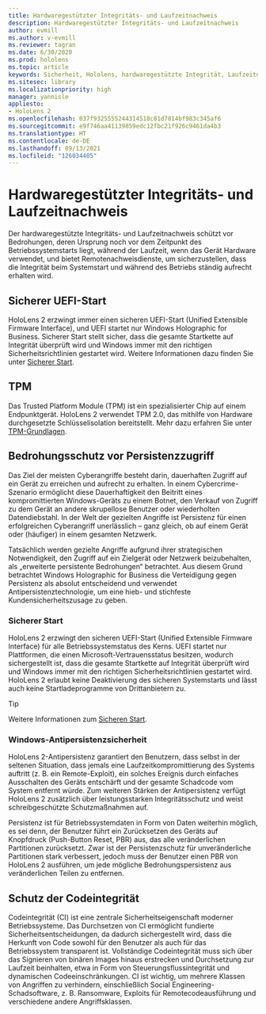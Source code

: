 ```yaml
---
title: Hardwaregestützter Integritäts- und Laufzeitnachweis
description: Hardwaregestützter Integritäts- und Laufzeitnachweis
author: evmill
ms.author: v-evmill
ms.reviewer: tagran
ms.date: 6/30/2020
ms.prod: hololens
ms.topic: article
keywords: Sicherheit, Hololens, hardwaregestützte Integrität, Laufzeitnachweis, UEFI, sicherer UEFI-Start, sicherer Start, TPM, Bedrohungsschutz, Windows-Antipersistenzsicherheit, Codeintegrität, Codeschutz,
ms.sitesec: library
ms.localizationpriority: high
manager: yannisle
appliesto:
- HoloLens 2
ms.openlocfilehash: 037f9325555244314518c81d7814bf983c345af6
ms.sourcegitcommit: e9f746aa41139859edc12fbc21f926c9461da4b3
ms.translationtype: HT
ms.contentlocale: de-DE
ms.lasthandoff: 09/13/2021
ms.locfileid: "126034405"
---
```

# <a name="hardware-backed-integrity-and-runtime-attestation"></a>Hardwaregestützter Integritäts- und Laufzeitnachweis

Der hardwaregestützte Integritäts- und Laufzeitnachweis schützt vor Bedrohungen, deren Ursprung noch vor dem Zeitpunkt des Betriebssystemstarts liegt, während der Laufzeit, wenn das Gerät Hardware verwendet, und bietet Remotenachweisdienste, um sicherzustellen, dass die Integrität beim Systemstart und während des Betriebs ständig aufrecht erhalten wird.

## <a name="uefi-secure-boot"></a>Sicherer UEFI-Start

HoloLens 2 erzwingt immer einen sicheren UEFI-Start (Unified Extensible Firmware Interface), und UEFI startet nur Windows Holographic for Business.
Sicherer Start stellt sicher, dass die gesamte Startkette auf Integrität überprüft wird und Windows immer mit den richtigen Sicherheitsrichtlinien gestartet wird. Weitere Informationen dazu finden Sie unter [Sicherer Start](/windows-hardware/design/device-experiences/oem-secure-boot).

## <a name="tpm"></a>TPM

Das Trusted Platform Module (TPM) ist ein spezialisierter Chip auf einem Endpunktgerät. HoloLens 2 verwendet TPM 2.0, das mithilfe von Hardware durchgesetzte Schlüsselisolation bereitstellt. Mehr dazu erfahren Sie unter [TPM-Grundlagen](/windows/security/information-protection/tpm/tpm-fundamentals).

## <a name="persistence-access-threat-protection"></a>Bedrohungsschutz vor Persistenzzugriff

Das Ziel der meisten Cyberangriffe besteht darin, dauerhaften Zugriff auf ein Gerät zu erreichen und aufrecht zu erhalten. In einem Cybercrime-Szenario ermöglicht diese Dauerhaftigkeit den Beitritt eines kompromittierten Windows-Geräts zu einem Botnet, den Verkauf von Zugriff zu dem Gerät an andere skrupellose Benutzer oder wiederholten Datendiebstahl. In der Welt der gezielten Angriffe ist Persistenz für einen erfolgreichen Cyberangriff unerlässlich – ganz gleich, ob auf einem Gerät oder (häufiger) in einem gesamten Netzwerk.  

Tatsächlich werden gezielte Angriffe aufgrund ihrer strategischen Notwendigkeit, den Zugriff auf ein Zielgerät oder Netzwerk beizubehalten, als „erweiterte persistente Bedrohungen“ betrachtet. Aus diesem Grund betrachtet Windows Holographic for Business die Verteidigung gegen Persistenz als absolut entscheidend und verwendet Antipersistenztechnologie, um eine hieb- und stichfeste Kundensicherheitszusage zu geben.

### <a name="secure-boot"></a>Sicherer Start

HoloLens 2 erzwingt den sicheren UEFI-Start (Unified Extensible Firmware Interface) für alle Betriebssystemstatus des Kerns. UEFI startet nur Plattformen, die einen Microsoft-Vertrauensstatus besitzen, wodurch sichergestellt ist, dass die gesamte Startkette auf Integrität überprüft wird und Windows immer mit den richtigen Sicherheitsrichtlinien gestartet wird. HoloLens 2 erlaubt keine Deaktivierung des sicheren Systemstarts und lässt auch keine Startladeprogramme von Drittanbietern zu.

> [!Tip]
> Weitere Informationen zum [Sicheren Start](/windows-hardware/design/device-experiences/oem-secure-boot).

### <a name="windows-anti-persistence-assurance"></a>Windows-Antipersistenzsicherheit

HoloLens 2-Antipersistenz garantiert den Benutzern, dass selbst in der seltenen Situation, dass jemals eine Laufzeitkompromittierung des Systems auftritt (z. B. ein Remote-Exploit), ein solches Ereignis durch einfaches Ausschalten des Geräts entschärft und der gesamte Schadcode vom System entfernt würde. Zum weiteren Stärken der Antipersistenz verfügt HoloLens 2 zusätzlich über leistungsstarken Integritätsschutz und weist schreibgeschützte Schutzmaßnahmen auf.

Persistenz ist für Betriebssystemdaten in Form von Daten weiterhin möglich, es sei denn, der Benutzer führt ein Zurücksetzen des Geräts auf Knopfdruck (Push-Button Reset, PBR) aus, das alle veränderlichen Partitionen zurücksetzt. Zwar ist der Persistenzschutz für unveränderliche Partitionen stark verbessert, jedoch muss der Benutzer einen PBR von HoloLens 2 ausführen, um jede mögliche Bedrohungspersistenz aus veränderlichen Teilen zu entfernen.

## <a name="code-integrity-protection"></a>Schutz der Codeintegrität

Codeintegrität (CI) ist eine zentrale Sicherheitseigenschaft moderner Betriebssysteme. Das Durchsetzen von CI ermöglicht fundierte Sicherheitsentscheidungen, da dadurch sichergestellt wird, dass die Herkunft von Code sowohl für den Benutzer als auch für das Betriebssystem transparent ist. Vollständige Codeintegrität muss sich über das Signieren von binären Images hinaus erstrecken und Durchsetzung zur Laufzeit beinhalten, etwa in Form von Steuerungsflussintegrität und dynamischen Codeeinschränkungen. CI ist wichtig, um mehrere Klassen von Angriffen zu verhindern, einschließlich Social Engineering-Schadsoftware, z. B. Ransomware, Exploits für Remotecodeausführung und verschiedene andere Angriffsklassen.

